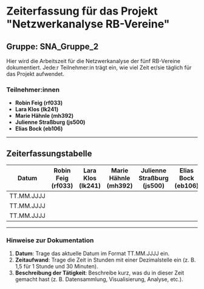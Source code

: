 # Zeiterfassung für das Projekt "Netzwerkanalyse RB-Vereine"

## Gruppe: SNA_Gruppe_2

Hier wird die Arbeitszeit für die Netzwerkanalyse der fünf RB-Vereine dokumentiert. Jede:r Teilnehmer:in trägt ein, wie viel Zeit er/sie täglich für das Projekt aufwendet. 

### Teilnehmer:innen
- **Robin Feig (rf033)**
- **Lara Klos (lk241)**
- **Marie Hähnle (mh392)**
- **Julienne Straßburg (js500)**
- **Elias Bock (eb106)**

---

## Zeiterfassungstabelle

| Datum       | Robin Feig (rf033) | Lara Klos (lk241) | Marie Hähnle (mh392) | Julienne Straßburg (js500) | Elias Bock (eb106) |
|-------------|--------------------|-------------------|-----------------------|---------------------------|--------------------|
| TT.MM.JJJJ  |                    |                   |                       |                           |                    |
| TT.MM.JJJJ  |                    |                   |                       |                           |                    |
| TT.MM.JJJJ  |                    |                   |                       |                           |                    |

---

### Hinweise zur Dokumentation
1. **Datum**: Trage das aktuelle Datum im Format TT.MM.JJJJ ein.
2. **Zeitaufwand**: Trage die Zeit in Stunden mit einer Dezimalstelle ein (z. B. 1,5 für 1 Stunde und 30 Minuten).
3. **Beschreibung der Tätigkeit**: Beschreibe kurz, was du in dieser Zeit gemacht hast (z. B. Datensammlung, Visualisierung, Analyse, etc.).
